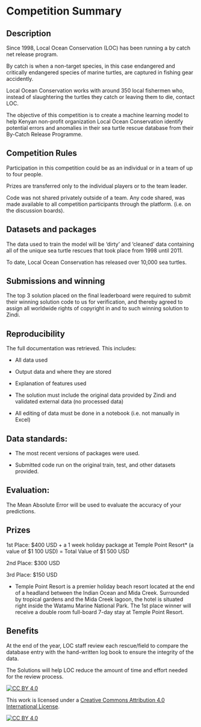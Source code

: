
# Competition Summary

## Description

Since 1998, Local Ocean Conservation (LOC) has been running a by catch net release program.

By catch is when a non-target species, in this case endangered and critically endangered species of marine turtles, are captured in fishing gear accidently.

Local Ocean Conservation works with around 350 local fishermen who, instead of slaughtering the turtles they catch or leaving them to die, contact LOC.

The objective of this competition is to create a machine learning model to help Kenyan non-profit organization Local Ocean Conservation identify potential errors and anomalies in their sea turtle rescue database from their By-Catch Release Programme.


## Competition Rules

Participation in this competition could be as an individual or in a team of up to four people.

Prizes are transferred only to the individual players or to the team leader.

Code was not shared privately outside of a team. Any code shared, was made available to all competition participants through the platform. (i.e. on the discussion boards).


## Datasets and packages

The data used to train the model will be ‘dirty’ and ‘cleaned’ data containing all of the unique sea turtle rescues that took place from 1998 until 2011.

To date, Local Ocean Conservation has released over 10,000 sea turtles.


## Submissions and winning

The top 3 solution placed on the final leaderboard were required to submit their winning solution code to us for verification, and thereby agreed to assign all worldwide rights of copyright in and to such winning solution to Zindi.


## Reproducibility

The full documentation was retrieved. This includes:
- All data used

- Output data and where they are stored

- Explanation of features used

- The solution must include the original data provided by Zindi and validated external data (no processed data)

- All editing of data must be done in a notebook (i.e. not manually in Excel)


## Data standards:

- The most recent versions of packages were used.

- Submitted code run on the original train, test, and other datasets provided.


## Evaluation:

The Mean Absolute Error will be used to evaluate the accuracy of your predictions.

## Prizes

1st Place: $400 USD + a 1 week holiday package at Temple Point Resort* (a value of $1 100 USD) = Total Value of $1 500 USD

2nd Place: $300 USD

3rd Place: $150 USD

* Temple Point Resort is a premier holiday beach resort located at the end of a headland between the Indian Ocean and Mida Creek. Surrounded by tropical gardens and the Mida Creek lagoon, the hotel is situated right inside the Watamu Marine National Park. The 1st place winner will receive a double room full-board 7-day stay at Temple Point Resort.



## Benefits

At the end of the year, LOC staff review each rescue/field to compare the database entry with the hand-written log book to ensure the integrity of the data.

The Solutions will help LOC reduce the amount of time and effort needed for the review process.

[![CC BY 4.0][cc-by-shield]][cc-by]

This work is licensed under a
[Creative Commons Attribution 4.0 International License][cc-by].

[![CC BY 4.0][cc-by-image]][cc-by]

[cc-by]: http://creativecommons.org/licenses/by/4.0/
[cc-by-image]: https://i.creativecommons.org/l/by/4.0/88x31.png
[cc-by-shield]: https://img.shields.io/badge/License-CC%20BY%204.0-lightgrey.svg
